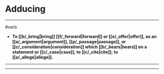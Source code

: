 # Adducing
---
#verb
- **To [[b/_bring|bring]] [[f/_forward|forward]] or [[o/_offer|offer]], as an [[a/_argument|argument]], [[p/_passage|passage]], or [[c/_consideration|consideration]] which [[b/_bears|bears]] on a statement or [[c/_case|case]]; to [[c/_cite|cite]]; to [[a/_allege|allege]].**
---
---

